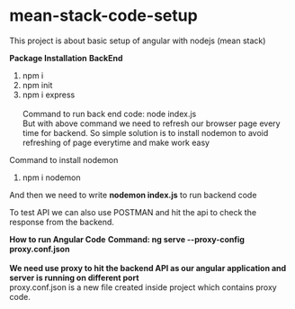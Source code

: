 # mean-stack-code-setup
This project is about basic setup of angular with nodejs (mean stack)

**Package Installation**
**BackEnd**
1. npm i <br>
2. npm init <br>
3. npm i express <br> <br>
Command to run back end code: node index.js <br>
But with above command we need to refresh our browser page every time for backend. So simple solution is to install nodemon to avoid refreshing of page everytime and make work easy

Command to install nodemon
1. npm i nodemon <br>

And then we need to write **nodemon index.js** to run backend code <br>

To test API we can also use POSTMAN and hit the api to check the response from the backend.

**How to run Angular Code**
**Command: ng serve --proxy-config proxy.conf.json** <br><br>
**We need use proxy to hit the backend API as our angular application and server is running on different port** <br>
proxy.conf.json is a new file created inside project which contains proxy code.
